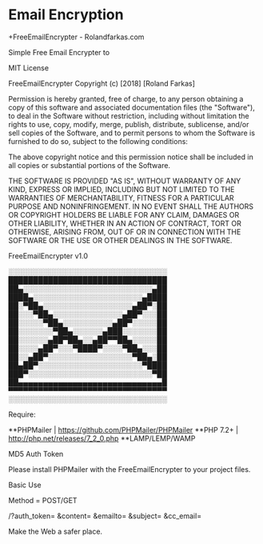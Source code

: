 # Email Encryption
+FreeEmailEncrypter - Rolandfarkas.com

Simple Free Email Encrypter to 

MIT License

FreeEmailEncrypter Copyright (c) [2018] [Roland Farkas]

Permission is hereby granted, free of charge, to any person obtaining a copy
of this software and associated documentation files (the "Software"), to deal
in the Software without restriction, including without limitation the rights
to use, copy, modify, merge, publish, distribute, sublicense, and/or sell
copies of the Software, and to permit persons to whom the Software is
furnished to do so, subject to the following conditions:

The above copyright notice and this permission notice shall be included in all
copies or substantial portions of the Software.

THE SOFTWARE IS PROVIDED "AS IS", WITHOUT WARRANTY OF ANY KIND, EXPRESS OR
IMPLIED, INCLUDING BUT NOT LIMITED TO THE WARRANTIES OF MERCHANTABILITY,
FITNESS FOR A PARTICULAR PURPOSE AND NONINFRINGEMENT. IN NO EVENT SHALL THE
AUTHORS OR COPYRIGHT HOLDERS BE LIABLE FOR ANY CLAIM, DAMAGES OR OTHER
LIABILITY, WHETHER IN AN ACTION OF CONTRACT, TORT OR OTHERWISE, ARISING FROM,
OUT OF OR IN CONNECTION WITH THE SOFTWARE OR THE USE OR OTHER DEALINGS IN THE
SOFTWARE.

FreeEmailEncrypter v1.0

░░░░░░░░░░░░░░░░░░░░░░░░░░░░░░░░
████████████████████████████████
██▄░░░░░░░░░░░░░░░░░░░░░░░░░░▄██
████▄░░░░░░░░░░░░░░░░░░░░░░▄████
██░▀██▄░░░░░░░░░░░░░░░░░░▄██▀░██
██░░░▀██▄░░░░░░░░░░░░░░▄██▀░░░██
██░░░░░▀██▄░░░░░░░░░░▄██▀░░░░░██
██░░░░░░░▀██▄░░░░░░▄███░░░░░░░██
██░░░░░░▄██▀██▄░░▄██▀▀██▄░░░░░██
██░░░░▄██▀░░░▀████▀░░░░▀██▄░░░██
██░░▄██▀░░░░░░░░░░░░░░░░░▀██▄░██
██▄██▀░░░░░░░░░░░░░░░░░░░░░▀████
███▀░░░░░░░░░░░░░░░░░░░░░░░░░▀██
██▄▄▄▄▄▄▄▄▄▄▄▄▄▄▄▄▄▄▄▄▄▄▄▄▄▄▄▄▄█
▀▀▀▀▀▀▀▀▀▀▀▀▀▀▀▀▀▀▀▀▀▀▀▀▀▀▀▀▀▀▀▀
░░░░░░░░░░░░░░░░░░░░░░░░░░░░░░░░

Require:

**PHPMailer  |   https://github.com/PHPMailer/PHPMailer
**PHP 7.2+   |   http://php.net/releases/7_2_0.php
**LAMP/LEMP/WAMP

MD5 Auth Token

<?echo md5("Anything");?>

Please install PHPMailer with the FreeEmailEncrypter to your project files. 


Basic Use 

Method = POST/GET

/?auth_token=
&content=
&emailto=
&subject=
&cc_email=

Make the Web a safer place. 